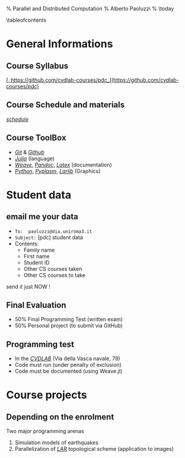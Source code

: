 % Parallel and Distributed Computation
% Alberto Paoluzzi
% \today


\tableofcontents

# General Informations

## Course Syllabus

[_https://github.com/cvdlab-courses/pdc_](https://github.com/cvdlab-courses/pdc)

## Course Schedule and materials

[_schedule_](https://github.com/cvdlab-courses/pdc/blob/master/schedule.md)

## Course ToolBox

*	[_Git_](https://git-scm.com) & [_Github_](https://github.com)
*	[_Julia_](http://julialang.org) (language)
*	[_Weave_](https://github.com/mpastell/Weave.jl), [_Pandoc_](http://pandoc.org), [_Latex_](https://www.latex-project.org) (documentation)
*	[_Python_](https://www.python.org), [_Pyplasm_](https://github.com/plasm-language/pyplasm), [_Larlib_](https://github.com/cvdlab/lar-cc) (Graphics)


# Student data

## email me your data

*	`To:  paoluzzi@dia.uniroma3.it`
*	`Subject:` [pdc] student data
*	Contents:
	+	Family name
	+	First name
	+	Student ID
	+	Other CS courses taken
	+	Other CS courses to take


send it just NOW ! 


## Final Evaluation


*	50\% 	Final Programming Test (written exam)
*	50\%	Personal project (to submit via GitHub)


## Programming test

*	In the [_CVDLAB_](http://cvdlab.org/about) (Via della Vasca navale, 79)
*	Code must run (under penalty of exclusion)
*	Code must be documented (using Weave.jl)

# Course projects

## Depending on the enrolment

Two major programming arenas

1.	Simulation models of earthquakes 
2.	Parallelization of [_LAR_](http://www.sciencedirect.com/science/article/pii/S001044851300184X) topological scheme (application to images)




